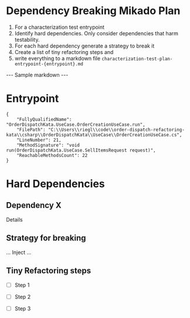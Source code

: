 # Dependency Breaking Mikado Plan

1. For a characterization test entrypoint
1. Identify hard dependencies. Only consider dependencies that harm testability.
1. For each hard dependency generate a strategy to break it
1. Create a list of tiny refactoring steps and 
1. write everything to a markdown file `characterization-test-plan-entrypoint-{entrypoint}.md` 

--- Sample markdown ---

# Entrypoint

```
{
    "FullyQualifiedName": "OrderDispatchKata.UseCase.OrderCreationUseCase.run",
    "FilePath": "C:\\Users\\riegl\\code\\order-dispatch-refactoring-kata\\csharp\\OrderDispatchKata\\UseCase\\OrderCreationUseCase.cs",
    "LineNumber": 21,
    "MethodSignature": "void run(OrderDispatchKata.UseCase.SellItemsRequest request)",
    "ReachableMethodsCount": 22
}
```

# Hard Dependencies

## Dependency X
Details

## Strategy for breaking
... Inject ...

## Tiny Refactoring steps

- [ ] Step 1
- [ ] Step 2
- [ ] Step 3


